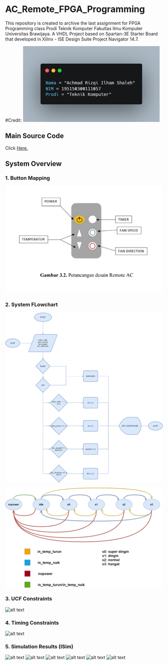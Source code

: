 # AC_Remote_FPGA_Programming
This repository is created to archive the last assignment for FPGA Programming class Prodi Teknik Komputer Fakultas Ilmu Komputer Universitas Brawijaya. A VHDL Project based on Spartan-3E Starter Board that developed in Xilinx - ISE Design Suite Project Navigator 14.7.

#Credit:
![alt text](documentation/identity.png)

## Main Source Code
Click [Here.](sourcecode/AC_Remote.vhd)

## System Overview

### 1. Button Mapping
![alt text](documentation/1.png)

### 2. System FLowchart
![alt text](documentation/5.png)

![alt text](documentation/6.jpg)

### 3. UCF Constraints
![alt text](documentation/image13.jpg)

### 4. Timing Constraints
![alt text](documentation/image14.jpg)

### 5. Simulation Results (ISim)
![alt text](documentation/image24.jpg)
![alt text](documentation/image25.jpg)
![alt text](documentation/image26.jpg)
![alt text](documentation/image27.jpg)
![alt text](documentation/image28.jpg)
![alt text](documentation/image29.jpg)
